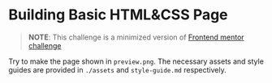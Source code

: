 # Building Basic HTML&CSS Page

> **NOTE**: This challenge is a minimized version of [Frontend mentor challenge](https://www.frontendmentor.io/challenges/recipe-page-KiTsR8QQKm)


Try to make the page shown in `preview.png`. The necessary assets and style guides are provided in `./assets` and `style-guide.md` respectively.